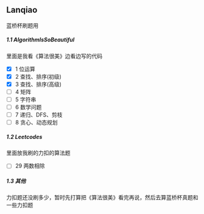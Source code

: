 ## Lanqiao
蓝桥杯刷题用
##### 1.1 AlgorithmIsSoBeautiful
里面是我看《算法很美》边看边写的代码
- [x] 1 位运算
- [x] 2 查找、排序(初级)
- [x] 3 查找、排序(高级)
- [ ] 4 矩阵
- [ ] 5 字符串
- [ ] 6 数学问题
- [ ] 7 递归、DFS、剪枝
- [ ] 8 贪心、动态规划
##### 1.2 Leetcodes
里面放我刷的力扣的算法题
- [ ] 29 两数相除
##### 1.3 其他
力扣题还没刷多少，暂时先打算把《算法很美》看完再说，然后去算蓝桥杯真题和一些力扣题